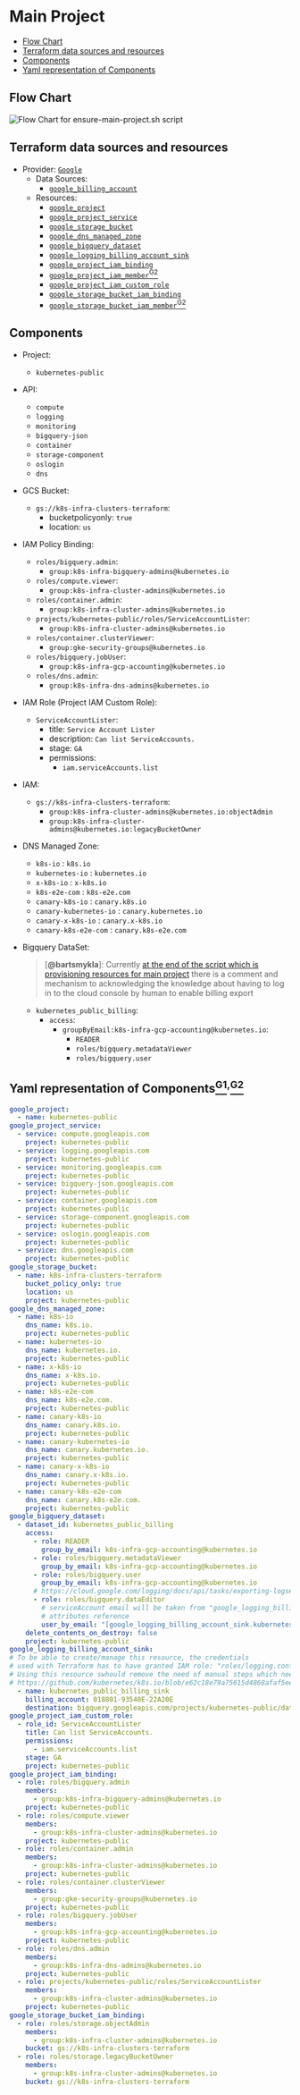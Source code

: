 # Main Project <!-- omit in toc -->

- [Flow Chart](#flow-chart)
- [Terraform data sources and resources](#terraform-data-sources-and-resources)
- [Components](#components)
- [Yaml representation of Components](#yaml-representation-of-componentsg1g2)

## Flow Chart

![Flow Chart for ensure-main-project.sh script](flow_chart.svg)

## Terraform data sources and resources

- Provider: [`Google`](https://www.terraform.io/docs/providers/google/index.html "Provider: Google")
  - Data Sources:
    - [`google_billing_account`](https://www.terraform.io/docs/providers/google/d/google_billing_account.html)
  - Resources:
    - [`google_project`](https://www.terraform.io/docs/providers/google/r/google_project.html "Resource: Google Project")
    - [`google_project_service`](https://www.terraform.io/docs/providers/google/r/google_project_service.html "Resource: Google Project Service")
    - [`google_storage_bucket`](https://www.terraform.io/docs/providers/google/r/storage_bucket.html "Resource: Google Storage Bucket")
    - [`google_dns_managed_zone`](https://www.terraform.io/docs/providers/google/r/dns_managed_zone.html "Resource: Google DNS Managed Zone")  
    - [`google_bigquery_dataset`](https://www.terraform.io/docs/providers/google/r/bigquery_dataset.html "Resource: Google BigQuery DataSet")
    - [`google_logging_billing_account_sink`](https://www.terraform.io/docs/providers/google/r/logging_billing_account_sink.html "Resource: Google Logging Billing Account Sink")
    - [`google_project_iam_binding`](https://www.terraform.io/docs/providers/google/r/google_project_iam.html "Resource: Google Project IAM Binding")
    - [`google_project_iam_member`](https://www.terraform.io/docs/providers/google/r/google_project_iam.html "Resource: Google Project IAM Member")[<sup>G2</sup>](../README.md#global-reference)
    - [`google_project_iam_custom_role`](https://www.terraform.io/docs/providers/google/r/google_project_iam_custom_role.html "Resource: Google IAM Custom Role")
    - [`google_storage_bucket_iam_binding`](https://www.terraform.io/docs/providers/google/r/storage_bucket_iam.html "Resource: Google Storage Bucket IAM Binding")
    - [`google_storage_bucket_iam_member`](https://www.terraform.io/docs/providers/google/r/storage_bucket_iam.html "Resource: Google Storage Bucket IAM Member")[<sup>G2</sup>](../README.md#global-reference)

## Components

- Project:
  - `kubernetes-public`
- API:
  - `compute`
  - `logging`
  - `monitoring`
  - `bigquery-json`
  - `container`
  - `storage-component`
  - `oslogin`
  - `dns`
- GCS Bucket:
  - `gs://k8s-infra-clusters-terraform`:
    - bucketpolicyonly: `true`
    - location: `us`
- IAM Policy Binding:
  - `roles/bigquery.admin`:
    - `group:k8s-infra-bigquery-admins@kubernetes.io`
  - `roles/compute.viewer`:
    - `group:k8s-infra-cluster-admins@kubernetes.io`
  - `roles/container.admin`:
    - `group:k8s-infra-cluster-admins@kubernetes.io`
  - `projects/kubernetes-public/roles/ServiceAccountLister`:
    - `group:k8s-infra-cluster-admins@kubernetes.io`
  - `roles/container.clusterViewer`:
    - `group:gke-security-groups@kubernetes.io`
  - `roles/bigquery.jobUser`:
    - `group:k8s-infra-gcp-accounting@kubernetes.io`
  - `roles/dns.admin`:
    - `group:k8s-infra-dns-admins@kubernetes.io`
- IAM Role (Project IAM Custom Role):
  - `ServiceAccountLister`:
    - title: `Service Account Lister`
    - description: `Can list ServiceAccounts.`
    - stage: `GA`
    - permissions:
      - `iam.serviceAccounts.list`
- IAM:
  - `gs://k8s-infra-clusters-terraform`:
    - `group:k8s-infra-cluster-admins@kubernetes.io:objectAdmin`
    - `group:k8s-infra-cluster-admins@kubernetes.io:legacyBucketOwner`
- DNS Managed Zone:
  - `k8s-io` : `k8s.io`
  - `kubernetes-io` : `kubernetes.io`
  - `x-k8s-io` : `x-k8s.io`
  - `k8s-e2e-com` : `k8s-e2e.com`
  - `canary-k8s-io` : `canary.k8s.io`
  - `canary-kubernetes-io` : `canary.kubernetes.io`
  - `canary-x-k8s-io` : `canary.x-k8s.io`
  - `canary-k8s-e2e-com` : `canary.k8s-e2e.com`
- Bigquery DataSet:

  > [**@bartsmykla**]: Currently [at the end of the script which is provisioning resources for main project](https://github.com/kubernetes/k8s.io/blob/master/infra/gcp/ensure-main-project.sh#L179-L192) there is a comment and mechanism to acknowledging the knowledge about having to log in to the cloud console by human to enable billing export
  
  - `kubernetes_public_billing`:
    - `access`:
      - `groupByEmail:k8s-infra-gcp-accounting@kubernetes.io`:
        - `READER`
        - `roles/bigquery.metadataViewer`
        - `roles/bigquery.user`

## Yaml representation of Components[<sup>G1</sup>](../README.md#global-reference)<sup>,</sup>[<sup>G2</sup>](../README.md#global-reference)

```yaml
google_project:
  - name: kubernetes-public
google_project_service:
  - service: compute.googleapis.com
    project: kubernetes-public
  - service: logging.googleapis.com
    project: kubernetes-public
  - service: monitoring.googleapis.com
    project: kubernetes-public
  - service: bigquery-json.googleapis.com
    project: kubernetes-public
  - service: container.googleapis.com
    project: kubernetes-public
  - service: storage-component.googleapis.com
    project: kubernetes-public
  - service: oslogin.googleapis.com
    project: kubernetes-public
  - service: dns.googleapis.com
    project: kubernetes-public
google_storage_bucket:
  - name: k8s-infra-clusters-terraform
    bucket_policy_only: true
    location: us
    project: kubernetes-public
google_dns_managed_zone:
  - name: k8s-io
    dns_name: k8s.io.
    project: kubernetes-public
  - name: kubernetes-io
    dns_name: kubernetes.io.
    project: kubernetes-public
  - name: x-k8s-io
    dns_name: x-k8s.io.
    project: kubernetes-public
  - name: k8s-e2e-com
    dns_name: k8s-e2e.com.
    project: kubernetes-public
  - name: canary-k8s-io
    dns_name: canary.k8s.io.
    project: kubernetes-public
  - name: canary-kubernetes-io
    dns_name: canary.kubernetes.io.
    project: kubernetes-public
  - name: canary-x-k8s-io
    dns_name: canary.x-k8s.io.
    project: kubernetes-public
  - name: canary-k8s-e2e-com
    dns_name: canary.k8s-e2e.com.
    project: kubernetes-public
google_bigquery_dataset:
  - dataset_id: kubernetes_public_billing
    access:
      - role: READER
        group_by_email: k8s-infra-gcp-accounting@kubernetes.io
      - role: roles/bigquery.metadataViewer
        group_by_email: k8s-infra-gcp-accounting@kubernetes.io
      - role: roles/bigquery.user
        group_by_email: k8s-infra-gcp-accounting@kubernetes.io
      # https://cloud.google.com/logging/docs/api/tasks/exporting-logs#writing_to_the_destination
      - role: roles/bigquery.dataEditor
        # serviceAccount email will be taken from "google_logging_billing_account_sink" resource's
        # attributes reference
        user_by_email: "[google_logging_billing_account_sink.kubernetes_public_billing_sink.writer_identity]"
    delete_contents_on_destroy: false
    project: kubernetes-public
google_logging_billing_account_sink:
# To be able to create/manage this resource, the credentials
# used with Terraform has to have granted IAM role: "roles/logging.configWriter"
# Using this resource swhould remove the need of manual steps which needs to be done:
# https://github.com/kubernetes/k8s.io/blob/e62c18e79a75615d4868afaf5eebcf36bb265df9/infra/gcp/ensure-main-project.sh#L179-L192
  - name: kubernetes_public_billing_sink
    billing_account: 018801-93540E-22A20E
    destination: bigquery.googleapis.com/projects/kubernetes-public/datasets/kubernetes_public_billing
google_project_iam_custom_role:
  - role_id: ServiceAccountLister
    title: Can list ServiceAccounts.
    permissions:
      - iam.serviceAccounts.list
    stage: GA
    project: kubernetes-public
google_project_iam_binding:
  - role: roles/bigquery.admin
    members:
      - group:k8s-infra-bigquery-admins@kubernetes.io
    project: kubernetes-public
  - role: roles/compute.viewer
    members:
      - group:k8s-infra-cluster-admins@kubernetes.io
    project: kubernetes-public
  - role: roles/container.admin
    members:
      - group:k8s-infra-cluster-admins@kubernetes.io
    project: kubernetes-public
  - role: roles/container.clusterViewer
    members:
      - group:gke-security-groups@kubernetes.io
    project: kubernetes-public
  - role: roles/bigquery.jobUser
    members:
      - group:k8s-infra-gcp-accounting@kubernetes.io
    project: kubernetes-public
  - role: roles/dns.admin
    members:
      - group:k8s-infra-dns-admins@kubernetes.io
    project: kubernetes-public
  - role: projects/kubernetes-public/roles/ServiceAccountLister
    members:
      - group:k8s-infra-cluster-admins@kubernetes.io
    project: kubernetes-public
google_storage_bucket_iam_binding:
  - role: roles/storage.objectAdmin
    members:
      - group:k8s-infra-cluster-admins@kubernetes.io
    bucket: gs://k8s-infra-clusters-terraform
  - role: roles/storage.legacyBucketOwner
    members:
      - group:k8s-infra-cluster-admins@kubernetes.io
    bucket: gs://k8s-infra-clusters-terraform
```
